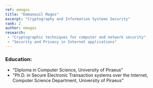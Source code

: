 ```yaml
---
ref: emagos
title: "Emmanouil Magos"
excerpt: "Cryptography and Information Systems Security"
rank: 2
author: emagos
research:
 - "Cryptographic techniques for computer and network security"
 - "Security and Privacy in Internet applications"
---
```


### Education:
  - "Diploma in Computer Science, University of Piraeus"
  - "Ph.D. in Secure Electronic Transaction systems over the Internet, Computer Science Department, University of Piraeus"
